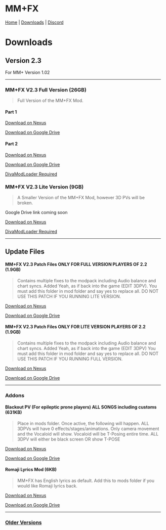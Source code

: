 

# MM+FX

[Home](https://team-mm-fx.github.io/) | [Downloads](https://team-mm-fx.github.io/downloads.html) | [Discord](https://discord.gg/KUJJCs2ZDA)

# Downloads

## Version 2.3

For MM+ Version 1.02

---------


### MM+FX V2.3 Full Version (26GB)
> Full Version of the MM+FX Mod.

#### Part 1

[Download on Nexus](https://www.nexusmods.com/hatsunemikuprojectdivamegamixplus/mods/3?tab=files&file_id=46)

[Download on Google Drive](https://drive.google.com/file/d/1mUWvtPX7mwtYR3pnKioBSBBxE8uCGOpx/view?usp=sharing)

#### Part 2

[Download on Nexus](https://www.nexusmods.com/hatsunemikuprojectdivamegamixplus/mods/3?tab=files&file_id=47)

[Download on Google Drive](https://drive.google.com/file/d/1wmXxwES2JzcaNwbylY8vtjzjjc_H3aEb/view?usp=sharing)

[DivaModLoader Required](https://github.com/blueskythlikesclouds/DivaModLoader/releases)

### MM+FX V2.3 Lite Version (9GB)
> A Smaller Version of the MM+FX Mod, however 3D PVs will be broken.

Google Drive link coming soon

[Download on Nexus](https://www.nexusmods.com/hatsunemikuprojectdivamegamixplus/mods/3?tab=files&file_id=49)

[DivaModLoader Required](https://github.com/blueskythlikesclouds/DivaModLoader/releases) 


---------

## Update Files

#### MM+FX V2.3 Patch Files **ONLY FOR FULL VERSION PLAYERS OF 2.2** (1.9GB)

> Contains multiple fixes to the modpack including Audio balance and chart syncs. Added Yeah, as if back into the game (EDIT 3DPV). You must add this folder in mod folder and say yes to replace all. DO NOT USE THIS PATCH IF YOU RUNNING LITE VERSION.

[Download on Nexus](https://www.nexusmods.com/hatsunemikuprojectdivamegamixplus/mods/3?tab=files&file_id=44)

[Download on Google Drive](https://drive.google.com/file/d/1RKiKqOcrPVnFKdIcvbf1c9sGk2lV8myC/view?usp=sharing)

#### MM+FX V2.3 Patch Files **ONLY FOR LITE VERSION PLAYERS OF 2.2** (1.9GB)

> Contains multiple fixes to the modpack including Audio balance and chart syncs. Added Yeah, as if back into the game (EDIT 3DPV) You must add this folder in mod folder and say yes to replace all. DO NOT USE THIS PATCH IF YOU RUNNING FULL VERSION.

[Download on Nexus](https://www.nexusmods.com/hatsunemikuprojectdivamegamixplus/mods/3?tab=files&file_id=48)

[Download on Google Drive](https://drive.google.com/file/d/1Qol3KscY-FmYPjg6HgDz5sBp4y2iCR-2/view?usp=sharing)

---------------------------------------

### Addons

#### Blackout PV (For epileptic prone players) ALL SONGS including customs (631KB)
> Place in mods folder. Once active, the following will happen. ALL 3DPVs will have 0 effects/stages/animations. Only camera movement and the Vocaloid will show. Vocaloid will be T-Posing entire time. ALL 3DPV will either be black screen OR show T-POSE

[Download on Nexus](https://www.nexusmods.com/hatsunemikuprojectdivamegamixplus/mods/3?tab=files&file_id=45)

[Download on Google Drive](https://drive.google.com/file/d/1odyn_vsWn7YVKVh2K8zymCoFIMHLu1JG/view?usp=sharing)

#### Romaji Lyrics Mod (6KB) 
> MM+FX has English lyrics as default. Add this to mods folder if you would like Romaji lyrics back.

[Download on Nexus](https://www.nexusmods.com/hatsunemikuprojectdivamegamixplus/mods/3?tab=files&file_id=30)

[Download on Google Drive](https://drive.google.com/file/d/1uhldPkBxkcw5_khlAEeSV43-HNqsg-Si/view?usp=sharing)

---------------------------------------

### [Older Versions](https://team-mm-fx.github.io/downloads_old.html)


